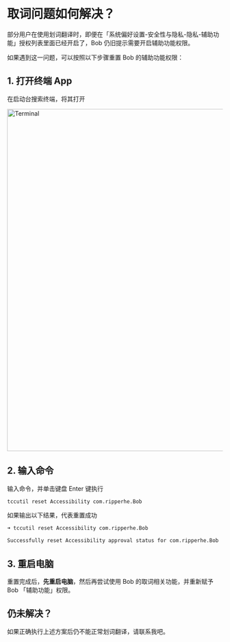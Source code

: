 # 取词问题如何解决？

部分用户在使用划词翻译时，即便在「系统偏好设置-安全性与隐私-隐私-辅助功能」授权列表里面已经开启了，Bob 仍旧提示需要开启辅助功能权限。

如果遇到这一问题，可以按照以下步骤重置 Bob 的辅助功能权限：

## 1. 打开终端 App

在启动台搜索终端，将其打开

<img src="https://cdn.jsdelivr.net/gh/ripperhe/oss@master/2021/0825/Xnip2021-08-25_16-39-22.png" alt="Terminal" width=800 />

## 2. 输入命令

输入命令，并单击键盘 Enter 键执行

```bash
tccutil reset Accessibility com.ripperhe.Bob
```

如果输出以下结果，代表重置成功

``` bash
➜ tccutil reset Accessibility com.ripperhe.Bob

Successfully reset Accessibility approval status for com.ripperhe.Bob
```

## 3. 重启电脑

重置完成后，**先重启电脑**，然后再尝试使用 Bob 的取词相关功能，并重新赋予 Bob 「辅助功能」权限。

## 仍未解决？

如果正确执行上述方案后仍不能正常划词翻译，请联系我吧。






